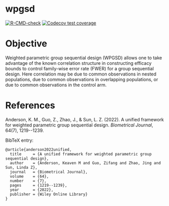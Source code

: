 # wpgsd

<!-- badges: start -->
[![R-CMD-check](https://github.com/Merck/wpgsd/actions/workflows/R-CMD-check.yaml/badge.svg)](https://github.com/Merck/wpgsd/actions/workflows/R-CMD-check.yaml)
[![Codecov test coverage](https://codecov.io/gh/Merck/wpgsd/branch/main/graph/badge.svg)](https://app.codecov.io/gh/Merck/wpgsd?branch=main)
<!-- badges: end -->

# Objective

Weighted parametric group sequential design (WPGSD) allows one to take advantage
of the known correlation structure in constructing efficacy bounds to control
family-wise error rate (FWER) for a group sequential design. Here correlation
may be due to common observations in nested populations, due to common
observations in overlapping populations, or due to common observations
in the control arm.

# References

Anderson, K. M., Guo, Z., Zhao, J., & Sun, L. Z. (2022).
A unified framework for weighted parametric group sequential design.
_Biometrical Journal_, 64(7), 1219--1239.

BibTeX entry:

```
@article{anderson2022unified,
  title     = {A unified framework for weighted parametric group sequential design},
  author    = {Anderson, Keaven M and Guo, Zifang and Zhao, Jing and Sun, Linda Z},
  journal   = {Biometrical Journal},
  volume    = {64},
  number    = {7},
  pages     = {1219--1239},
  year      = {2022},
  publisher = {Wiley Online Library}
}
```
